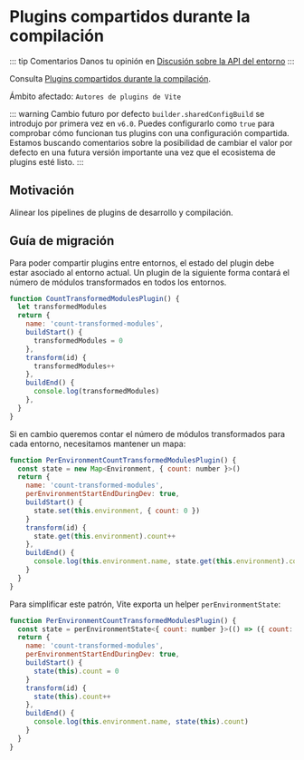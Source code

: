 # Plugins compartidos durante la compilación

::: tip Comentarios
Danos tu opinión en [Discusión sobre la API del entorno](https://github.com/vitejs/vite/discussions/16358)
:::

Consulta [Plugins compartidos durante la compilación](/guide/api-environment-plugins.html#plugins-compartidos-durante-la-compilacion).

Ámbito afectado: `Autores de plugins de Vite`

::: warning Cambio futuro por defecto
`builder.sharedConfigBuild` se introdujo por primera vez en `v6.0`. Puedes configurarlo como `true` para comprobar cómo funcionan tus plugins con una configuración compartida. Estamos buscando comentarios sobre la posibilidad de cambiar el valor por defecto en una futura versión importante una vez que el ecosistema de plugins esté listo.
:::

## Motivación

Alinear los pipelines de plugins de desarrollo y compilación.

## Guía de migración

Para poder compartir plugins entre entornos, el estado del plugin debe estar asociado al entorno actual. Un plugin de la siguiente forma contará el número de módulos transformados en todos los entornos.

```js
function CountTransformedModulesPlugin() {
  let transformedModules
  return {
    name: 'count-transformed-modules',
    buildStart() {
      transformedModules = 0
    },
    transform(id) {
      transformedModules++
    },
    buildEnd() {
      console.log(transformedModules)
    },
  }
}
```

Si en cambio queremos contar el número de módulos transformados para cada entorno, necesitamos mantener un mapa:

```js
function PerEnvironmentCountTransformedModulesPlugin() {
  const state = new Map<Environment, { count: number }>()
  return {
    name: 'count-transformed-modules',
    perEnvironmentStartEndDuringDev: true,
    buildStart() {
      state.set(this.environment, { count: 0 })
    }
    transform(id) {
      state.get(this.environment).count++
    },
    buildEnd() {
      console.log(this.environment.name, state.get(this.environment).count)
    }
  }
}
```

Para simplificar este patrón, Vite exporta un helper `perEnvironmentState`:

```js
function PerEnvironmentCountTransformedModulesPlugin() {
  const state = perEnvironmentState<{ count: number }>(() => ({ count: 0 }))
  return {
    name: 'count-transformed-modules',
    perEnvironmentStartEndDuringDev: true,
    buildStart() {
      state(this).count = 0
    }
    transform(id) {
      state(this).count++
    },
    buildEnd() {
      console.log(this.environment.name, state(this).count)
    }
  }
}
```
